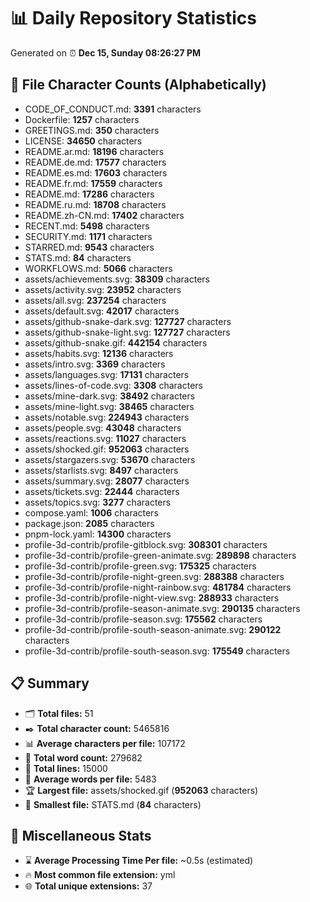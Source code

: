 # 📊 Daily Repository Statistics
Generated on ⏰ **Dec 15, Sunday 08:26:27 PM**

## 📂 File Character Counts (Alphabetically)
- CODE_OF_CONDUCT.md: **3391** characters
- Dockerfile: **1257** characters
- GREETINGS.md: **350** characters
- LICENSE: **34650** characters
- README.ar.md: **18196** characters
- README.de.md: **17577** characters
- README.es.md: **17603** characters
- README.fr.md: **17559** characters
- README.md: **17286** characters
- README.ru.md: **18708** characters
- README.zh-CN.md: **17402** characters
- RECENT.md: **5498** characters
- SECURITY.md: **1171** characters
- STARRED.md: **9543** characters
- STATS.md: **84** characters
- WORKFLOWS.md: **5066** characters
- assets/achievements.svg: **38309** characters
- assets/activity.svg: **23952** characters
- assets/all.svg: **237254** characters
- assets/default.svg: **42017** characters
- assets/github-snake-dark.svg: **127727** characters
- assets/github-snake-light.svg: **127727** characters
- assets/github-snake.gif: **442154** characters
- assets/habits.svg: **12136** characters
- assets/intro.svg: **3369** characters
- assets/languages.svg: **17131** characters
- assets/lines-of-code.svg: **3308** characters
- assets/mine-dark.svg: **38492** characters
- assets/mine-light.svg: **38465** characters
- assets/notable.svg: **224943** characters
- assets/people.svg: **43048** characters
- assets/reactions.svg: **11027** characters
- assets/shocked.gif: **952063** characters
- assets/stargazers.svg: **53670** characters
- assets/starlists.svg: **8497** characters
- assets/summary.svg: **28077** characters
- assets/tickets.svg: **22444** characters
- assets/topics.svg: **3277** characters
- compose.yaml: **1006** characters
- package.json: **2085** characters
- pnpm-lock.yaml: **14300** characters
- profile-3d-contrib/profile-gitblock.svg: **308301** characters
- profile-3d-contrib/profile-green-animate.svg: **289898** characters
- profile-3d-contrib/profile-green.svg: **175325** characters
- profile-3d-contrib/profile-night-green.svg: **288388** characters
- profile-3d-contrib/profile-night-rainbow.svg: **481784** characters
- profile-3d-contrib/profile-night-view.svg: **288933** characters
- profile-3d-contrib/profile-season-animate.svg: **290135** characters
- profile-3d-contrib/profile-season.svg: **175562** characters
- profile-3d-contrib/profile-south-season-animate.svg: **290122** characters
- profile-3d-contrib/profile-south-season.svg: **175549** characters

## 📋 Summary
- 🗂️ **Total files:** 51
- ✒️ **Total character count:** 5465816
- 📊 **Average characters per file:** 107172
- 📝 **Total word count:** 279682
- 🧾 **Total lines:** 15000
- 📐 **Average words per file:** 5483
- 🏆 **Largest file:** assets/shocked.gif (**952063** characters)
- 🥉 **Smallest file:** STATS.md (**84** characters)

## 🌟 Miscellaneous Stats
- ⌛ **Average Processing Time Per file:** ~0.5s (estimated)
- 🔥 **Most common file extension:** yml
- 🌐 **Total unique extensions:** 37
